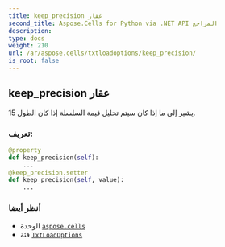 ```yaml
---
title: keep_precision عقار
second_title: Aspose.Cells for Python via .NET API المراجع
description:
type: docs
weight: 210
url: /ar/aspose.cells/txtloadoptions/keep_precision/
is_root: false
---
```

##  keep_precision عقار

يشير إلى ما إذا كان سيتم تحليل قيمة السلسلة إذا كان الطول 15.
###  تعريف:
```python
@property
def keep_precision(self):
    ...
@keep_precision.setter
def keep_precision(self, value):
    ...
```

###  أنظر أيضا
* الوحدة [`aspose.cells`](../../)
* فئة [`TxtLoadOptions`](/cells/python-net/ar/aspose.cells/txtloadoptions)
